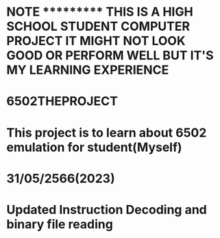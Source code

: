 # NOTE ********* THIS IS A HIGH SCHOOL STUDENT COMPUTER PROJECT IT MIGHT NOT LOOK GOOD OR PERFORM WELL BUT IT'S MY LEARNING EXPERIENCE
#
# 6502THEPROJECT
#
# This project is to learn about 6502 emulation for student(Myself)
# 
# 31/05/2566(2023) 
# Updated Instruction Decoding and binary file reading 
